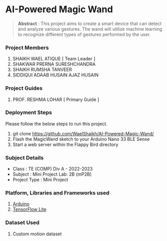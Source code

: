 # AI-Powered Magic Wand

> **Abstract** : This project aims to create a smart device that can detect and analyze various gestures. The wand will utilize machine learning to recognize different types of gestures performed by the user.

### Project Members
1. SHAIKH WAEL ATIQUE  [ Team Leader ] 
2. SHAKWAR PRERNA SURESHCHANDRA 
3. SHAIKH RUMSHA TANVEER 
4. SIDDIQUI ADAAB HUSAIN AJAZ HUSAIN 

### Project Guides
1. PROF. RESHMA LOHAR  [ Primary Guide ] 

### Deployment Steps
Please follow the below steps to run this project.
1. git clone https://github.com/WaelShaikh/AI-Powered-Magic-Wand/
2. Flash the MagicWand sketch to your Arduino Nano 33 BLE Sense
3. Start a web server within the Flappy Bird directory

### Subject Details
- Class : TE (COMP) Div A - 2022-2023
- Subject : Mini Project Lab: 2B (mP2B)
- Project Type : Mini Project

### Platform, Libraries and Frameworks used
1. [Arduino](https://www.arduino.cc/)
2. [TensorFlow Lite](https://www.tensorflow.org/lite)

### Dataset Used
1. Custom motion dataset
